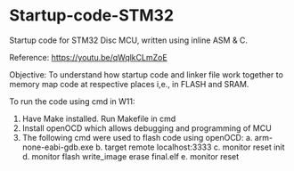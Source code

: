 # Startup-code-STM32
Startup code for STM32 Disc MCU, written using inline ASM &amp; C. 

Reference: https://youtu.be/qWqlkCLmZoE

Objective: To understand how startup code and linker file work together to memory map code at respective places i,e., in FLASH and SRAM.

To run the code using cmd in W11:
  1. Have Make installed. Run Makefile in cmd
  2. Install openOCD which allows debugging and programming of MCU
  3. The following cmd were used to flash code using openOCD:
      a. arm-none-eabi-gdb.exe
      b. target remote localhost:3333
      c. monitor reset init
      d. monitor flash write_image erase final.elf
      e. monitor reset
